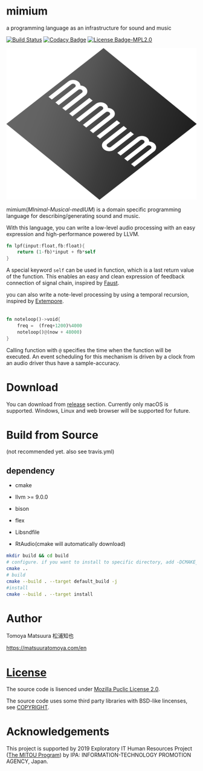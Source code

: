 # mimium

a programming language as an infrastructure for sound and music

[![Build Status](https://travis-ci.org/tomoyanonymous/mimium.svg?branch=master)](https://travis-ci.org/tomoyanonymous/mimium) [![Codacy Badge](https://api.codacy.com/project/badge/Grade/de5190beb61f4ea9a337becdb21f8328)](https://www.codacy.com/manual/tomoyanonymous/mimium?utm_source=github.com&amp;utm_medium=referral&amp;utm_content=tomoyanonymous/mimium&amp;utm_campaign=Badge_Grade) [![License Badge-MPL2.0](https://img.shields.io/badge/LICENSE-MPLv2.0-blue)](./LICENSE.md)

![mimium_logo_slanted](./mimium_logo_slant.svg)

mimium(*MInimal-Musical-medIUM*) is a domain specific programming language for describing/generating sound and music.

With this language, you can write a low-level audio processing with an easy expression and high-performance powered by LLVM.

```rust
fn lpf(input:float,fb:float){    
    return (1-fb)*input + fb*self
}
```

A special keyword `self` can be used in function, which is a last return value of the function.
This enables an easy and clean expression of feedback connection of signal chain, inspired by [Faust](https://faust.grame.fr).

you can also write a note-level processing by using a temporal recursion, inspired by [Extempore](https://extemporelang.github.io/).

```rust

fn noteloop()->void{
    freq =  (freq+1200)%4000
    noteloop()@(now + 48000)
}

```

Calling function with `@` specifies the time when the function will be executed.
An event scheduling for this mechanism is driven by a clock from an audio driver thus have a sample-accuracy.

<!-- More specific info about language is currently in [design](design/design-proposal.md) section. -->
# Download

You can download from [release](https://github.com/mimium-org/mimium/releases) section.
Currently only macOS is supported. Windows, Linux and web browser will be supported for future.

# Build from Source

(not recommended yet. also see travis.yml)

## dependency

- cmake
- llvm >= 9.0.0
- bison
- flex
- Libsndfile

- RtAudio(cmake will automatically download)

```sh
mkdir build && cd build
# configure. if you want to install to specific directory, add -DCMAKE_INSTALL_PREFIX=/your/directory
cmake .. 
# build
cmake --build . --target default_build -j
#install
cmake --build . --target install
```

# Author

Tomoya Matsuura 松浦知也

<https://matsuuratomoya.com/en>

# [License](LICENSE.md)

The source code is lisenced under [Mozilla Puclic License 2.0](LICENSE.md).

The source code uses some third party libraries with BSD-like lincenses, see [COPYRIGHT](./COPYRIGHT).

# Acknowledgements

This project is supported by 2019 Exploratory IT Human Resources Project ([The MITOU Program](https://www.ipa.go.jp/jinzai/mitou/portal_index.html)) by IPA: INFORMATION-TECHNOLOGY PROMOTION AGENCY, Japan.